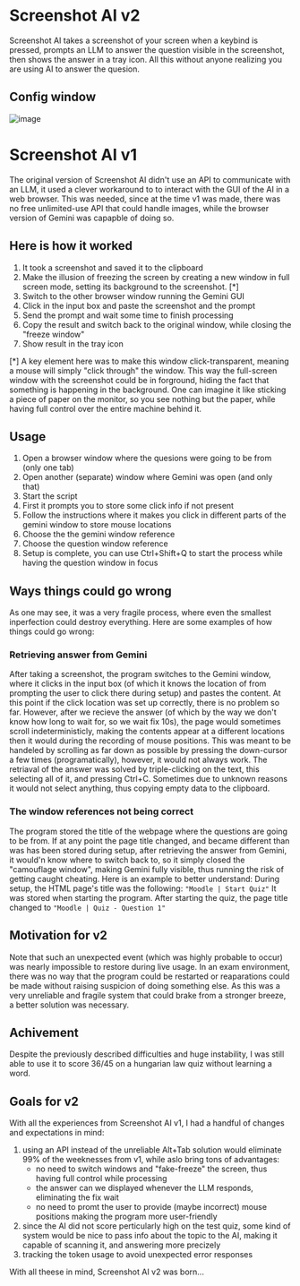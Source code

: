 # Screenshot AI v2
Screenshot AI takes a screenshot of your screen when a keybind is pressed, prompts an LLM to answer the question visible in the screenshot, then shows the answer in a tray icon. All this without anyone realizing you are using AI to answer the quesion.

## Config window
![image](https://github.com/user-attachments/assets/30c8f79d-4d64-43e3-a29e-b8af016210fa)

# Screenshot AI v1
The original version of Screenshot AI didn't use an API to communicate with an LLM, it used a clever workaround to to interact with the GUI of the AI in a web browser. This was needed, since at the time v1 was made, there was no free unlimited-use API that could handle images, while the browser version of Gemini was capapble of doing so.

## Here is how it worked
1. It took a screenshot and saved it to the clipboard
2. Make the illusion of freezing the screen by creating a new window in full screen mode, setting its background to the screenshot. [*]
3. Switch to the other browser window running the Gemini GUI
4. Click in the input box and paste the screenshot and the prompt
5. Send the prompt and wait some time to finish processing
6. Copy the result and switch back to the original window, while closing the "freeze window"
7. Show result in the tray icon

[*] A key element here was to make this window click-transparent, meaning a mouse will simply "click through" the window. This way the full-screen window with the screenshot could be in forground, hiding the fact that something is happening in the background. One can imagine it like sticking a piece of paper on the monitor, so you see nothing but the paper, while having full control over the entire machine behind it.

## Usage
1. Open a browser window where the quesions were going to be from (only one tab)
2. Open another (separate) window where Gemini was open (and only that)
3. Start the script
4. First it prompts you to store some click info if not present
5. Follow the instructions where it makes you click in different parts of the gemini window to store mouse locations
6. Choose the the gemini window reference
7. Choose the question window reference
8. Setup is complete, you can use Ctrl+Shift+Q to start the process while having the question window in focus

## Ways things could go wrong
As one may see, it was a very fragile process, where even the smallest inperfection could destroy everything. Here are some examples of how things could go wrong:

### Retrieving answer from Gemini
After taking a screenshot, the program switches to the Gemini window, where it clicks in the input box (of which it knows the location of from prompting the user to click there during setup) and pastes the content. At this point if the click location was set up correctly, there is no problem so far. However, after we recieve the answer (of which by the way we don't know how long to wait for, so we wait fix 10s), the page would sometimes scroll indeterministicly, making the contents appear at a different locations then it would during the recording of mouse positions. This was meant to be handeled by scrolling as far down as possible by pressing the down-cursor a few times (programatically), however, it would not always work. The retriaval of the answer was solved by triple-clicking on the text, this selecting all of it, and pressing Ctrl+C. Sometimes due to unknown reasons it would not select anything, thus copying empty data to the clipboard.

### The window references not being correct
The program stored the title of the webpage where the questions are going to be from. If at any point the page title changed, and became different than was has been stored during setup, after retrieving the answer from Gemini, it would'n know where to switch back to, so it simply closed the "camouflage window", making Gemini fully visible, thus running the risk of getting caught cheating. Here is an example to better understand:
During setup, the HTML page's title was the following: `"Moodle | Start Quiz"`
It was stored when starting the program. After starting the quiz, the page title changed to `"Moodle | Quiz - Question 1"`

## Motivation for v2
Note that such an unexpected event (which was highly probable to occur) was nearly impossible to restore during live usage. In an exam environment, there was no way that the program could be restarted or reaparations could be made without raising suspicion of doing something else.
As this was a very unreliable and fragile system that could brake from a stronger breeze, a better solution was necessary.

## Achivement
Despite the previously described difficulties and huge instability, I was still able to use it to score 36/45 on a hungarian law quiz without learning a word.

## Goals for v2
With all the experiences from Screenshot AI v1, I had a handful of changes and expectations in mind:
1. using an API instead of the unreliable Alt+Tab solution would eliminate 99% of the weeknesses from v1, while aslo bring tons of advantages:
    - no need to switch windows and "fake-freeze" the screen, thus having full control while processing
    - the answer can we displayed whenever the LLM responds, eliminating the fix wait
    - no need to promt the user to provide (maybe incorrect) mouse positions making the program more user-friendly
2. since the AI did not score perticularly high on the test quiz, some kind of system would be nice to pass info about the topic to the AI, making it capable of scanning it, and answering more precizely
3. tracking the token usage to avoid unexpected error responses

With all theese in mind, Screenshot AI v2 was born...
